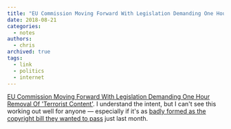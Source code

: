 ```yaml
---
title: "EU Commission Moving Forward With Legislation Demanding One Hour Removal Of 'Terrorist Content'"
date: 2018-08-21
categories:
  - notes
authors:
  - chris
archived: true
tags:
  - link
  - politics
  - internet
---
```


[EU Commission Moving Forward With Legislation Demanding One Hour Removal Of 'Terrorist Content'](https://www.techdirt.com/articles/20180819/15524740467/eu-commission-moving-forward-with-legislation-demanding-one-hour-removal-terrorist-content.shtml). I understand the intent, but I can't see this working out well for anyone — especially if it's as [badly formed as the copyright bill they wanted to pass](https://www.wired.co.uk/article/article-13-eu-copyright-directive-memes) just last month.
